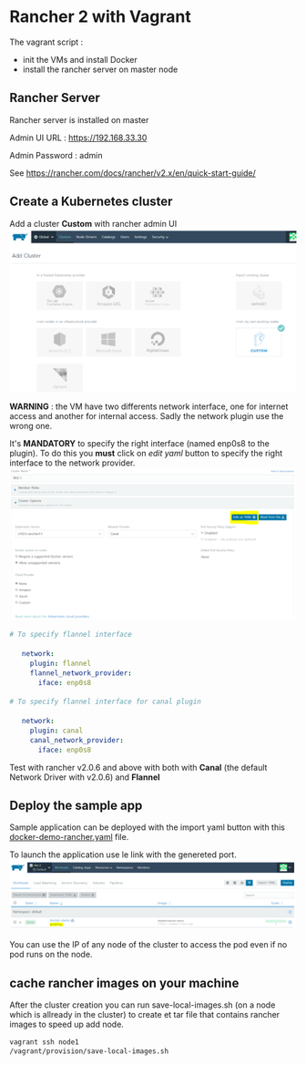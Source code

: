 # Rancher 2 with Vagrant

The vagrant script :
- init the VMs and install Docker
- install the rancher server on master node

## Rancher Server
Rancher server is installed on master

Admin UI URL : https://192.168.33.30

Admin Password : admin

See https://rancher.com/docs/rancher/v2.x/en/quick-start-guide/

## Create a Kubernetes cluster

Add a cluster **Custom** with rancher admin UI
![add-cluster](./images/add-cluster.png)

**WARNING** : the VM have two differents network interface, one for internet access and another for internal access. Sadly the network plugin use the wrong one.

It's **MANDATORY** to specify the right interface (named enp0s8 to the plugin).
To do this you **must** click on *edit yaml* button to specify the right interface to the network provider.
![edit-as-yaml](./images/edit-as-yaml.png)



```yaml
# To specify flannel interface

   network:
     plugin: flannel
     flannel_network_provider:
       iface: enp0s8

# To specify flannel interface for canal plugin

   network:
     plugin: canal
     canal_network_provider:
       iface: enp0s8
```   

Test with rancher v2.0.6 and above with both with **Canal** (the default Network Driver with v2.0.6) and **Flannel**

## Deploy the sample app
Sample application can be deployed with the import yaml button with this [docker-demo-rancher.yaml](./demo/docker-demo-rancher.yaml) file.

To launch the application use le link with the genereted port.
![launch-sample-app](./images/launch-sample-app.png)

You can use the IP of any node of the cluster to access the pod even if no pod runs on the node.

## cache rancher images on your machine
After the cluster creation you can run save-local-images.sh (on a node which is allready in the cluster) to create et tar file that contains rancher images to speed up add node.
```
vagrant ssh node1
/vagrant/provision/save-local-images.sh
```